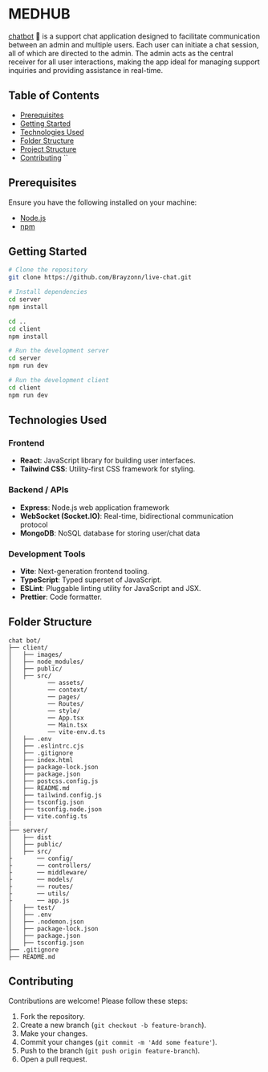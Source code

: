 # MEDHUB

[chatbot](#) 🔗 is a support chat application designed to facilitate communication between an admin and multiple users. Each user can initiate a chat session, all of which are directed to the admin. The admin acts as the central receiver for all user interactions, making the app ideal for managing support inquiries and providing assistance in real-time.


## Table of Contents

- [Prerequisites](#Prerequisites)
- [Getting Started](#getting-started)
- [Technologies Used](#technologies-used)
- [Folder Structure](#folder-structure)
- [Project Structure](#Project-structure)
- [Contributing](#Contributing)
``

## Prerequisites

Ensure you have the following installed on your machine:

- [Node.js](https://nodejs.org/)
- [npm](https://npmjs.com/)


## Getting Started

```bash
# Clone the repository
git clone https://github.com/Brayzonn/live-chat.git

# Install dependencies
cd server
npm install

cd ..
cd client
npm install

# Run the development server
cd server
npm run dev

# Run the development client
cd client
npm run dev

```

## Technologies Used

### Frontend

- **React**: JavaScript library for building user interfaces.
- **Tailwind CSS**: Utility-first CSS framework for styling.


### Backend / APIs

- **Express**: Node.js web application framework
- **WebSocket (Socket.IO)**: Real-time, bidirectional communication protocol 
- **MongoDB**: NoSQL database for storing user/chat data

### Development Tools

- **Vite**: Next-generation frontend tooling.
- **TypeScript**: Typed superset of JavaScript.
- **ESLint**: Pluggable linting utility for JavaScript and JSX.
- **Prettier**: Code formatter.



## Folder Structure

```
chat bot/
├── client/
│   ├── images/
│   ├── node_modules/
│   ├── public/
│   ├── src/
│          ── assets/
│          ── context/
│          ── pages/
│          ── Routes/
│          ── style/
│          ── App.tsx
│          ── Main.tsx
│          ── vite-env.d.ts
│   ├── .env
│   ├── .eslintrc.cjs
│   ├── .gitignore
│   ├── index.html
│   ├── package-lock.json
│   ├── package.json
│   ├── postcss.config.js
│   ├── README.md
│   ├── tailwind.config.js
│   ├── tsconfig.json
│   ├── tsconfig.node.json
│   ├── vite.config.ts
|
├── server/
│   ├── dist
│   ├── public/
│   ├── src/
├       ── config/
├       ── controllers/
├       ── middleware/
├       ── models/
├       ── routes/
├       ── utils/
├       ── app.js
│   ├── test/
│   ├── .env
│   ├── .nodemon.json
│   ├── package-lock.json
│   ├── package.json
│   ├── tsconfig.json
├── .gitignore
├── README.md

```

## Contributing

Contributions are welcome! Please follow these steps:

1. Fork the repository.
2. Create a new branch (`git checkout -b feature-branch`).
3. Make your changes.
4. Commit your changes (`git commit -m 'Add some feature'`).
5. Push to the branch (`git push origin feature-branch`).
6. Open a pull request.





